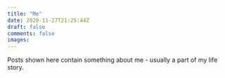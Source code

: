 ```yaml
---
title: "Me"
date: 2020-11-27T21:25:44Z
draft: false
comments: false
images:
---
```


Posts shown here contain something about me - usually a part of my life story. 